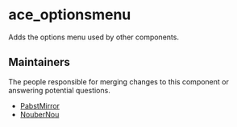 ace_optionsmenu
===============

Adds the options menu used by other components.


## Maintainers

The people responsible for merging changes to this component or answering potential questions.

- [PabstMirror](https://github.com/PabstMirror)
- [NouberNou](https://github.com/NouberNou)
